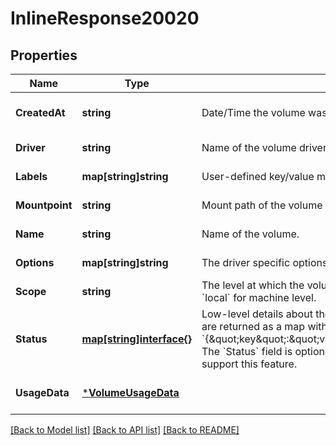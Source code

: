 # InlineResponse20020

## Properties
Name | Type | Description | Notes
------------ | ------------- | ------------- | -------------
**CreatedAt** | **string** | Date/Time the volume was created. | [optional] [default to null]
**Driver** | **string** | Name of the volume driver used by the volume. | [default to null]
**Labels** | **map[string]string** | User-defined key/value metadata. | [default to null]
**Mountpoint** | **string** | Mount path of the volume on the host. | [default to null]
**Name** | **string** | Name of the volume. | [default to null]
**Options** | **map[string]string** | The driver specific options used when creating the volume. | [default to null]
**Scope** | **string** | The level at which the volume exists. Either &#x60;global&#x60; for cluster-wide, or &#x60;local&#x60; for machine level. | [default to null]
**Status** | [**map[string]interface{}**](interface{}.md) | Low-level details about the volume, provided by the volume driver. Details are returned as a map with key/value pairs: &#x60;{\&quot;key\&quot;:\&quot;value\&quot;,\&quot;key2\&quot;:\&quot;value2\&quot;}&#x60;.  The &#x60;Status&#x60; field is optional, and is omitted if the volume driver does not support this feature. | [optional] [default to null]
**UsageData** | [***VolumeUsageData**](VolumeUsageData.md) |  | [optional] [default to null]

[[Back to Model list]](../README.md#documentation-for-models) [[Back to API list]](../README.md#documentation-for-api-endpoints) [[Back to README]](../README.md)

